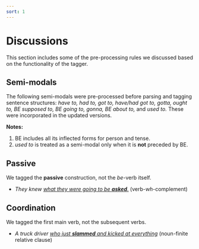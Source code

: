 ```yaml
---
sort: 1
---
```


# Discussions
This section includes some of the pre-processing rules we discussed based on the functionality of the tagger.

## Semi-modals 

The following semi-modals were pre-processed before parsing and tagging sentence structures: *have to, had to, got to, have/had got to, gotta, ought to, BE supposed to, BE going to, gonna, BE about to,* and *used to.* These were incorporated in the updated versions.

**Notes:**
1. BE includes all its inflected forms for person and tense.
2. *used to* is treated as a semi-modal only when it is **not** preceded by BE.

## Passive

We tagged the **passive** construction, not the *be*-verb itself.

- *They knew <ins>what they were going to be **asked**.</ins>* (verb-*wh*-complement)

## Coordination

We tagged the first main verb, not the subsequent verbs.

- *A truck driver <ins>who just **slammed** and kicked at everything</ins>* (noun-finite relative clause)